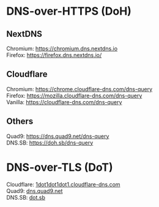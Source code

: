 # DNS-over-HTTPS (DoH) #
## NextDNS ##
Chromium: https://chromium.dns.nextdns.io</br>
Firefox: https://firefox.dns.nextdns.io/</br>

## Cloudflare ##
Chromium: https://chrome.cloudflare-dns.com/dns-query</br>
Firefox: https://mozilla.cloudflare-dns.com/dns-query</br>
Vanilla: https://cloudflare-dns.com/dns-query</br>

## Others ##
Quad9: https://dns.quad9.net/dns-query</br>
DNS.SB: https://doh.sb/dns-query</br>

# DNS-over-TLS (DoT) #

Cloudflare: <a href="">1dot1dot1dot1.cloudflare-dns.com</a></br>
Quad9: <a href="">dns.quad9.net</a></br>
DNS.SB: <a href="">dot.sb</a></br>
